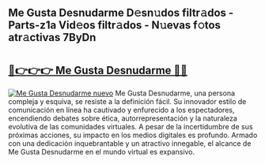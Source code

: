 ## Me Gusta Desnudarme D𝚎sn𝚞dos filtr𝚊dos - Parts-z1a Vid𝚎os filtr𝚊dos - N𝚞evas f𝚘tos atr𝚊ctivas 7ByDn

# <h2><a href="http://mb9k3n.tromn.icu/?c=Me+Gusta+Desnudarme">🔗👉👉👉 Me Gusta Desnudarme 🔗🔗</a></h2>

[![Me Gusta Desnudarme nuevo](https://i.imgur.com/pEAQMta.gif)](http://mb9k3n.tromn.icu/?c=Me+Gusta+Desnudarme)
Me Gusta Desnudarme, una persona compleja y esquiva, se resiste a la definición fácil. Su innovador estilo de comunicación en línea ha cautivado y enfurecido a los espectadores, encendiendo debates sobre ética, autorrepresentación y la naturaleza evolutiva de las comunidades virtuales. A pesar de la incertidumbre de sus próximas acciones, su impacto en los medios digitales es profundo. Armado con una dedicación inquebrantable y un atractivo innegable, el alcance de Me Gusta Desnudarme en el mundo virtual es expansivo.
